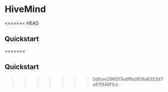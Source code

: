 # HiveMind
<<<<<<< HEAD
## Quickstart
=======
## Quickstart
>>>>>>> 0dfcee396517edfffa063fa8323d7e81f948f1ca
